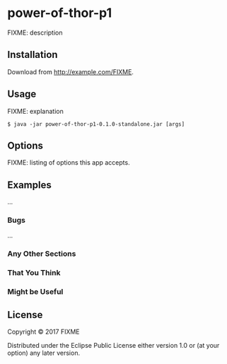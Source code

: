 # power-of-thor-p1

FIXME: description

## Installation

Download from http://example.com/FIXME.

## Usage

FIXME: explanation

    $ java -jar power-of-thor-p1-0.1.0-standalone.jar [args]

## Options

FIXME: listing of options this app accepts.

## Examples

...

### Bugs

...

### Any Other Sections
### That You Think
### Might be Useful

## License

Copyright © 2017 FIXME

Distributed under the Eclipse Public License either version 1.0 or (at
your option) any later version.
